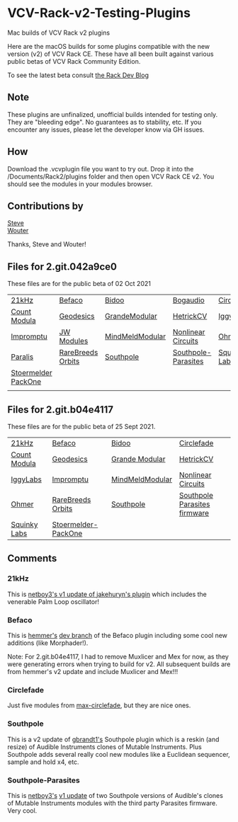 # VCV-Rack-v2-Testing-Plugins
Mac builds of VCV Rack v2 plugins

Here are the macOS builds for some plugins compatible with the new version (v2) of VCV Rack CE.
These have all been built against various public betas of VCV Rack Community Edition.

To see the latest beta consult [the Rack Dev Blog](https://community.vcvrack.com/t/rack-development-blog/5864/71)

## Note

These plugins are unfinalized, unofficial builds intended for testing only. They are "bleeding edge". No guarantees as to stability, etc. If you encounter any issues, please let the developer know via GH issues.

## How

Download the .vcvplugin file you want to try out. Drop it into the /Documents/Rack2/plugins folder and then open VCV Rack CE v2.
You should see the modules in your modules browser.

## Contributions by 

[Steve](https://community.vcvrack.com/u/steve)  
[Wouter](https://github.com/vernaillen)  

Thanks, Steve and Wouter!  

## Files for 2.git.042a9ce0
These files are for the public beta of 02 Oct 2021

||||||
|---|---|---|---|---|
|[21kHz](https://github.com/flyingLowSounds/VCV-Rack-v2-Testing-Plugins/blob/main/2.git.042a9ce0/21kHz-2.0.0-mac.vcvplugin)|[Befaco](https://github.com/flyingLowSounds/VCV-Rack-v2-Testing-Plugins/blob/main/2.git.042a9ce0/Befaco-2.0.0-mac.vcvplugin)|[Bidoo](https://github.com/flyingLowSounds/VCV-Rack-v2-Testing-Plugins/blob/main/2.git.042a9ce0/Bidoo-2.0.0-mac.vcvplugin)|[Bogaudio](https://github.com/flyingLowSounds/VCV-Rack-v2-Testing-Plugins/blob/main/2.git.042a9ce0/Bogaudio-2.0.39-mac.vcvplugin)|[Circlefade](https://github.com/flyingLowSounds/VCV-Rack-v2-Testing-Plugins/blob/main/2.git.042a9ce0/Circlefade-2.0.0-mac.vcvplugin)|
|[Count Modula](https://github.com/flyingLowSounds/VCV-Rack-v2-Testing-Plugins/blob/main/2.git.042a9ce0/CountModula-2.0.0-mac.vcvplugin)|[Geodesics](https://github.com/flyingLowSounds/VCV-Rack-v2-Testing-Plugins/blob/main/2.git.042a9ce0/Geodesics-2.0.0-mac.vcvplugin)|[GrandeModular](https://github.com/flyingLowSounds/VCV-Rack-v2-Testing-Plugins/blob/main/2.git.042a9ce0/GrandeModular-2.0.0-mac.vcvplugin)|[HetrickCV](https://github.com/flyingLowSounds/VCV-Rack-v2-Testing-Plugins/blob/main/2.git.042a9ce0/HetrickCV-2.0.0-mac.vcvplugin)|[IggyLabs](https://github.com/flyingLowSounds/VCV-Rack-v2-Testing-Plugins/blob/main/2.git.042a9ce0/IggyLabsModules-2.0.0-mac.vcvplugin)|
|[Impromptu](https://github.com/flyingLowSounds/VCV-Rack-v2-Testing-Plugins/blob/main/2.git.042a9ce0/ImpromptuModular-2.0.0-mac.vcvplugin)|[JW Modules](https://github.com/flyingLowSounds/VCV-Rack-v2-Testing-Plugins/blob/main/2.git.042a9ce0/JW-Modules-2.0.29-mac.vcvplugin)|[MindMeldModular](https://github.com/flyingLowSounds/VCV-Rack-v2-Testing-Plugins/blob/main/2.git.042a9ce0/MindMeldModular-2.0.0-mac.vcvplugin)|[Nonlinear Circuits](https://github.com/flyingLowSounds/VCV-Rack-v2-Testing-Plugins/blob/main/2.git.042a9ce0/NonlinearCircuits-2.0.0-mac.vcvplugin)|[Ohmer](https://github.com/flyingLowSounds/VCV-Rack-v2-Testing-Plugins/blob/main/2.git.042a9ce0/Ohmer-2.0.0-mac.vcvplugin)|
|[Paralis](https://github.com/flyingLowSounds/VCV-Rack-v2-Testing-Plugins/blob/main/2.git.042a9ce0/ParalisModular-2.0.0-mac.vcvplugin)|[RareBreeds Orbits](https://github.com/flyingLowSounds/VCV-Rack-v2-Testing-Plugins/blob/main/2.git.042a9ce0/RareBreeds_Orbits-2.0.0-mac.vcvplugin)|[Southpole](https://github.com/flyingLowSounds/VCV-Rack-v2-Testing-Plugins/blob/main/2.git.042a9ce0/Southpole-2.0.0-mac.vcvplugin)|[Southpole-Parasites](https://github.com/flyingLowSounds/VCV-Rack-v2-Testing-Plugins/blob/main/2.git.042a9ce0/Southpole-parasites-2.0.0-mac.vcvplugin)|[Squinky Labs](https://github.com/flyingLowSounds/VCV-Rack-v2-Testing-Plugins/blob/main/2.git.042a9ce0/squinkylabs-plug1-2.0.2-mac.vcvplugin)|
|[Stoermelder PackOne](https://github.com/flyingLowSounds/VCV-Rack-v2-Testing-Plugins/blob/main/2.git.042a9ce0/Stoermelder-P1-2.0.0-mac.vcvplugin)|[]()|[]()|||
|[]()|[]()|[]()|[]()|

## Files for 2.git.b04e4117
These files are for the public beta of 25 Sept 2021.

|||||
|---|---|---|---|
|[21kHz](https://github.com/flyingLowSounds/VCV-Rack-v2-Testing-Plugins/blob/main/2.git.b04e4117/21kHz-2.0.0-mac.vcvplugin)|[Befaco](https://github.com/flyingLowSounds/VCV-Rack-v2-Testing-Plugins/blob/main/2.git.b04e4117/Befaco-2.0.0-mac.vcvplugin)|[Bidoo](https://github.com/flyingLowSounds/VCV-Rack-v2-Testing-Plugins/blob/main/2.git.b04e4117/Bidoo-2.0.0-mac.vcvplugin)|[Circlefade](https://github.com/flyingLowSounds/VCV-Rack-v2-Testing-Plugins/blob/main/2.git.b04e4117/Circlefade-2.0.0-mac.vcvplugin)|
|[Count Modula](https://github.com/flyingLowSounds/VCV-Rack-v2-Testing-Plugins/blob/main/2.git.b04e4117/CountModula-2.0.0-mac.vcvplugin)|[Geodesics](https://github.com/flyingLowSounds/VCV-Rack-v2-Testing-Plugins/blob/main/2.git.b04e4117/Geodesics-2.0.0-mac.vcvplugin)|[Grande Modular](https://github.com/flyingLowSounds/VCV-Rack-v2-Testing-Plugins/blob/main/2.git.b04e4117/GrandeModular-2.0.0-mac.vcvplugin)|[HetrickCV](https://github.com/flyingLowSounds/VCV-Rack-v2-Testing-Plugins/blob/main/2.git.b04e4117/HetrickCV-2.0.0-mac.vcvplugin)|
|[IggyLabs](https://github.com/flyingLowSounds/VCV-Rack-v2-Testing-Plugins/blob/main/2.git.b04e4117/IggyLabsModules-2.0.0-mac.vcvplugin)|[Impromptu](https://github.com/flyingLowSounds/VCV-Rack-v2-Testing-Plugins/blob/main/2.git.b04e4117/ImpromptuModular-2.0.0-mac.vcvplugin)|[MindMeldModular](https://github.com/flyingLowSounds/VCV-Rack-v2-Testing-Plugins/blob/main/2.git.b04e4117/MindMeldModular-2.0.0-mac.vcvplugin)|[Nonlinear Circuits](https://github.com/flyingLowSounds/VCV-Rack-v2-Testing-Plugins/blob/main/2.git.b04e4117/NonlinearCircuits-2.0.0-mac.vcvplugin)|
|[Ohmer](https://github.com/flyingLowSounds/VCV-Rack-v2-Testing-Plugins/blob/main/2.git.b04e4117/Ohmer-2.0.0-mac.vcvplugin)|[RareBreeds Orbits](https://github.com/flyingLowSounds/VCV-Rack-v2-Testing-Plugins/blob/main/2.git.b04e4117/RareBreeds_Orbits-2.0.0-mac.vcvplugin)|[Southpole](https://github.com/flyingLowSounds/VCV-Rack-v2-Testing-Plugins/blob/main/2.git.b04e4117/Southpole-2.0.0-mac.vcvplugin)|[Southpole Parasites firmware](https://github.com/flyingLowSounds/VCV-Rack-v2-Testing-Plugins/blob/main/2.git.b04e4117/Southpole-parasites-2.0.0-mac.vcvplugin)|
|[Squinky Labs](https://github.com/flyingLowSounds/VCV-Rack-v2-Testing-Plugins/blob/main/2.git.b04e4117/squinkylabs-plug1-2.0.1-mac.vcvplugin)|[Stoermelder-PackOne](https://github.com/flyingLowSounds/VCV-Rack-v2-Testing-Plugins/blob/main/2.git.b04e4117/Stoermelder-P1-2.0.0-mac.vcvplugin)|

## Comments
### 21kHz
This is [netboy3's v1 update of jakehuryn's plugin](https://github.com/netboy3/21kHz-rack-plugins) which includes the venerable Palm Loop oscillator!

### Befaco
This is [hemmer's](https://github.com/hemmer) [dev branch](https://github.com/hemmer/Befaco) of the Befaco plugin including some cool new additions (like Morphader!).

Note:
For 2.git.b04e4117, I had to remove Muxlicer and Mex for now, as they were generating errors when trying to build for v2. All subsequent builds are from hemmer's v2 update and include Muxlicer and Mex!!!

### Circlefade
Just five modules from [max-circlefade](https://github.com/max-circlefade/Circlefade), but they are nice ones.

### Southpole
This is a v2 update of [gbrandt1's](https://github.com/gbrandt1/southpole-vcvrack) Southpole plugin which is a reskin (and resize) of Audible Instruments clones of Mutable Instruments. Plus Southpole adds several really cool new modules like a Euclidean sequencer, sample and hold x4, etc.

### Southpole-Parasites
This is [netboy3's](https://github.com/netboy3) [v1 update](https://github.com/netboy3/southpole-vcvrack-plugins/tree/v1-parasites) of two Southpole versions of Audible's clones of Mutable Instruments modules with the third party Parasites firmware. Very cool.
